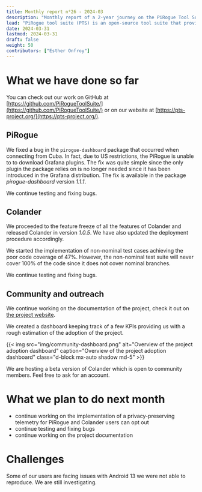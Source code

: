 ```yaml
---
title: Monthly report n⁰26 - 2024-03
description: "Monthly report of a 2-year journey on the PiRogue Tool Suite project"
lead: "PiRogue tool suite (PTS) is an open-source tool suite that provides a comprehensive mobile forensic and network traffic analysis platform."
date: 2024-03-31
lastmod: 2024-03-31
draft: false
weight: 50
contributors: ["Esther Onfroy"]
---
```


# What we have done so far
You can check out our work on GitHub at [https://github.com/PiRogueToolSuite/](https://github.com/PiRogueToolSuite/) or on our website at [https://pts-project.org/](https://pts-project.org/). 

## PiRogue
We fixed a bug in the `pirogue-dashboard` package that occurred when connecting from Cuba. In fact, due to US restrictions, the PiRogue is unable to to download Grafana plugins. The fix was quite simple since the only plugin the package relies on is no longer needed since it has been introduced in the Grafana distribution. The fix is available in the package *pirogue-dashboard* version *1.1.1*.

We continue testing and fixing bugs.

## Colander
We proceeded to the feature freeze of all the features of Colander and released Colander in version *1.0.5*. We have also updated the deployment procedure accordingly.

We started the implementation of non-nominal test cases achieving the poor code coverage of 47%. However, the non-nominal test suite will never cover 100% of the code since it does not cover nominal branches.

We continue testing and fixing bugs.

## Community and outreach
We continue working on the documentation of the project, check it out on [the project website](https://pts-project.org). 

We created a dashboard keeping track of a few KPIs providing us with a rough estimation of the adoption of the project. 

{{< img src="img/community-dashboard.png" alt="Overview of the project adoption dashboard" caption="Overview of the project adoption dashboard" class="d-block mx-auto shadow md-5" >}}

We are hosting a beta version of Colander which is open to community members. Feel free to ask for an account.

# What we plan to do next month
* continue working on the implementation of a privacy-preserving telemetry for PiRogue and Colander users can opt out
* continue testing and fixing bugs
* continue working on the project documentation

# Challenges
Some of our users are facing issues with Android 13 we were not able to reproduce. We are still investigating.